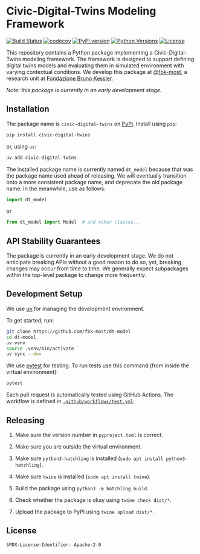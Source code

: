# Civic-Digital-Twins Modeling Framework

[![Build Status](https://github.com/fbk-most/dt-model/actions/workflows/test.yml/badge.svg)](https://github.com/fbk-most/dt-model/actions) [![codecov](https://codecov.io/gh/fbk-most/dt-model/branch/main/graph/badge.svg)](https://codecov.io/gh/fbk-most/dt-model) [![PyPI version](https://img.shields.io/pypi/v/civic-digital-twins.svg)](https://pypi.org/project/civic-digital-twins/) [![Python Versions](https://img.shields.io/pypi/pyversions/civic-digital-twins.svg)](https://pypi.org/project/civic-digital-twins/) [![License](https://img.shields.io/pypi/l/civic-digital-twins.svg)](https://pypi.org/project/civic-digital-twins/)

This repository contains a Python package implementing a Civic-Digital-Twins
modeling framework. The framework is designed to support defining digital
twins models and evaluating them in simulated environment with varying
contextual conditions. We develop this package at [@fbk-most](
https://github.com/fbk-most), a research unit at [Fondazione Bruno Kessler](
https://www.fbk.eu/en/).

*Note: this package is currently in an early development stage.*

## Installation

The package name is `civic-digital-twins` on [PyPi](
https://pypi.org/project/civic-digital-twins/). Install
using `pip`:

```bash
pip install civic-digital-twins
```

or, using `uv`:

```bash
uv add civic-digital-twins
```

The installed package name is currently named `dt_model` because
that was the package name used ahead of releasing. We will eventually
transition onto a more consistent package name, and deprecate the
old package name. In the meanwhile, use as follows:

```Python
import dt_model
```

or

```Python
from dt_model import Model  # and other classes...
```

## API Stability Guarantees

The package is currently in an early development stage. We do not
anticipate breaking APIs without a good reason to do so, yet, breaking
changes may occur from time to time. We generally expect subpackages
within the top-level package to change more frequently.

## Development Setup

We use [uv](https://astral.sh/uv) for managing the development environment.

To get started, run:

```bash
git clone https://github.com/fbk-most/dt-model
cd dt-model
uv venv
source .venv/bin/activate
uv sync --dev
```

We use [pytest](https://docs.pytest.org/en/stable/) for testing. To run
tests use this command (from inside the virtual environment):

```bash
pytest
```

Each pull request is automatically tested using GitHub Actions. The workflow
is defined in [`.github/workflows/test.yml`](.github/workflows/test.yml).

## Releasing

1. Make sure the version number in `pyproject.toml` is correct.

2. Make sure you are outside the virtual environment.

3. Make sure `python3-hatchling` is installed (`sudo apt install python3-hatchling`).

4. Make sure `twine` is installed (`sudo apt install twine`).

5. Build the package using `python3 -m hatchling build`.

6. Check whether the package is okay using `twine check dist/*`.

7. Upload the package to PyPI using `twine upload dist/*`.

## License

```
SPDX-License-Identifier: Apache-2.0
```

